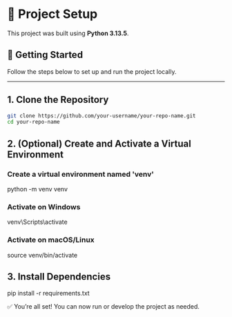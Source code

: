 # 🚀 Project Setup

This project was built using **Python 3.13.5**.

## 🧾 Getting Started

Follow the steps below to set up and run the project locally.

---

## 1. Clone the Repository

```bash
git clone https://github.com/your-username/your-repo-name.git
cd your-repo-name
```

## 2. (Optional) Create and Activate a Virtual Environment

### Create a virtual environment named 'venv'
python -m venv venv

### Activate on Windows
venv\Scripts\activate

### Activate on macOS/Linux
source venv/bin/activate

## 3. Install Dependencies
pip install -r requirements.txt

✅ You’re all set! You can now run or develop the project as needed.
